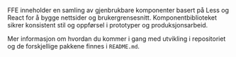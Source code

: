 FFE inneholder en samling av gjenbrukbare komponenter basert på Less og React for å bygge nettsider og brukergrensesnitt. Komponentbiblioteket sikrer konsistent stil og oppførsel i prototyper og produksjonsarbeid.

Mer informasjon om hvordan du kommer i gang med utvikling i repositoriet og de forskjellige pakkene finnes i `README.md`.